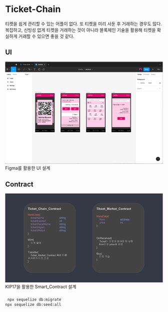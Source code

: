 # Ticket-Chain

티켓을 쉽게 관리할 수 있는 어플이 없다. 또 티켓을 미리 사둔 후 거래하는 경우도 많다. 복잡하고, 신빙성 없게 티켓을 거래하는 것이 아니라 블록체인 기술을 활용해 티켓을 확실하게 거래할 수 있으면 좋을 것 같다.

## UI

![](./doc/UI%3AUX.png)
Figma를 활용한 UI 설계

## Contract

![](./doc/Smart_Contract.png)
KIP17을 활용한 Smart_Contract 설계

###

```
 npx sequelize db:migrate
npx sequelize db:seed:all
```
